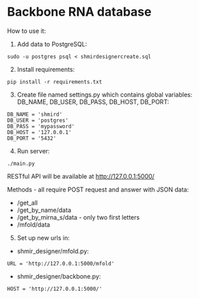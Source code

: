 Backbone RNA database
==========================

How to use it:

1. Add data to PostgreSQL:
```
sudo -u postgres psql < shmirdesignercreate.sql
```
2. Install requirements:
```
pip install -r requirements.txt
```
3. Create file named settings.py which contains global variables: DB_NAME, DB_USER, DB_PASS, DB_HOST, DB_PORT:
```
DB_NAME = 'shmird'
DB_USER = 'postgres'
DB_PASS = 'mypassword'
DB_HOST = '127.0.0.1'
DB_PORT = '5432'
```
4. Run server:
```
./main.py
```

RESTful API will be available at http://127.0.0.1:5000/

Methods - all require POST request and answer with JSON data:
* /get_all
* /get_by_name/data
* /get_by_mirna_s/data - only two first letters
* /mfold/data

5. Set up new urls in:
* shmir_designer/mfold.py:
```
URL = 'http://127.0.0.1:5000/mfold'
```
* shmir_designer/backbone.py:
```
HOST = 'http://127.0.0.1:5000/'
```